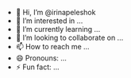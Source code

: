 - 👋 Hi, I’m @irinapeleshok
- 👀 I’m interested in ...
- 🌱 I’m currently learning ...
- 💞️ I’m looking to collaborate on ...
- 📫 How to reach me ...
- 😄 Pronouns: ...
- ⚡ Fun fact: ...

<!---
irinapeleshok/irinapeleshok is a ✨ special ✨ repository because its `README.md` (this file) appears on your GitHub profile.
You can click the Preview link to take a look at your changes.
--->
